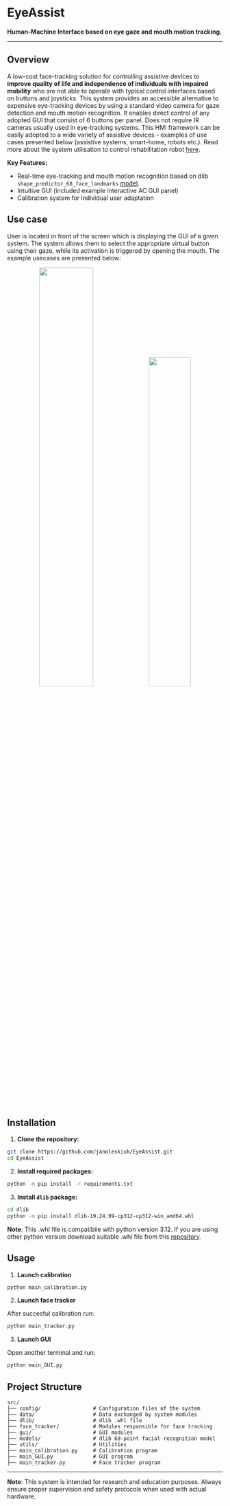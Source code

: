 # EyeAssist 


**Human-Machine Interface based on eye gaze and mouth motion tracking.**

---

## Overview

A low-cost face-tracking solution for controlling assistive devices to **improve quality of life and independence of individuals with impaired mobility** who are not able to operate with typical control interfaces based on buttons and joysticks. This system provides an accessible alternative to expensive eye-tracking devices by using a standard video camera for gaze detection and mouth motion recognition. It enables direct control of any adopted GUI that consist of 6 buttons per panel. Does not require IR cameras usually used in eye-tracking systems. This HMI framework can be easily adopted to a wide variety of assistive devices - examples of use cases presented below (assistive systems, smart-home, robots etc.). Read more about the system utilisation to control rehabilitation robot [here](https://doi.org/10.21203/rs.3.rs-6006333/v1).

**Key Features:**
- Real-time eye-tracking and mouth motion recognition based on dlib `shape_predictor_68_face_landmarks` [model](https://github.com/davisking/dlib).
- Intuitive GUI (included example interactive AC GUI panel)
- Calibration system for individual user adaptation


## Use case

User is located in front of the screen which is displaying the GUI of a given system. The system allows them to select the appropriate virtual button using their gaze, while its activation is triggered by opening the mouth. The example usecases are presented below:

<p align="center">
  <img src="https://github.com/user-attachments/assets/bc0b751d-4715-446b-9729-a6d17ce451fa" width="50%" />
  <img src="https://github.com/user-attachments/assets/fefef06a-e676-4cfb-bba6-c977a255e73b" width="44.3%" />
</p>

## Installation

1. **Clone the repository:**
```bash
git clone https://github.com/janoleskiuk/EyeAssist.git
cd EyeAssist
```

2. **Install required packages:**
```bash
python -m pip install -r requirements.txt
```

3. **Install `dlib` package:**
```bash
cd dlib
python -m pip install dlib-19.24.99-cp312-cp312-win_amd64.whl
```
**Note**: This .whl file is compatibile with python version 3.12. If you are using other python version download suitable .whl file from this [repository](https://github.com/z-mahmud22/Dlib_Windows_Python3.x).

## Usage

1. **Launch calibration**
```bash
python main_calibration.py
```

2. **Launch face tracker**

After succesful calibration run:
```bash
python main_tracker.py
```

3. **Launch GUI**

Open another terminal and run:
```bash
python main_GUI.py
```

## Project Structure
```
src/
├── config/                 # Configuration files of the system
├── data/                   # Data exchanged by system modules
├── dlib/                   # dlib .whl file
├── face_tracker/           # Modules responsible for face tracking
├── gui/                    # GUI modules
├── models/                 # dlib 68-point facial recognition model
├── utils/                  # Utilities
├── main_calibration.py     # Calibration program
├── main_GUI.py             # GUI program
├── main_tracker.py         # Face tracker program
```

---


**Note**: This system is intended for research and education purposes. Always ensure proper supervision and safety protocols when used with actual hardware.
